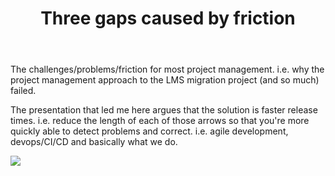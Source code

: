 ﻿---
backlinks:
- title: The SET mindset
  url: /sense/Bricolage/set-mindset.html
title: Three gaps caused by friction
---
The challenges/problems/friction for most project management.  i.e. why the project management approach to the LMS migration project (and so much) failed. 

The presentation that led me here argues that the solution is faster release times.  i.e. reduce the length of each of those arrows so that you're more quickly able to detect problems and correct.  i.e. agile development, devops/CI/CD and basically what we do.

![](https://djon.es/assets/memex/sense/Bricolage/images/three-gaps.png)